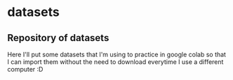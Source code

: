 # datasets
## Repository of datasets
Here I'll put some datasets that I'm using to practice in google colab so that I can import them
without the need to download everytime I use a different computer :D


